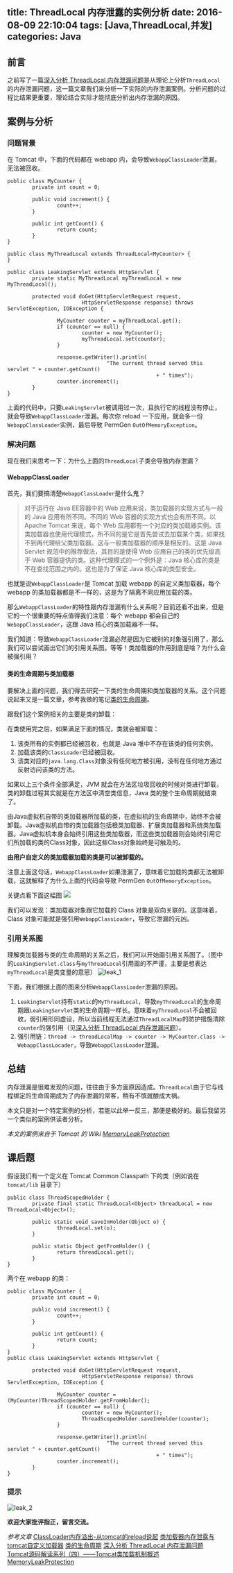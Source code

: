 title: ThreadLocal 内存泄露的实例分析
date: 2016-08-09 22:10:04
tags: [Java,ThreadLocal,并发]
categories: Java
---

## 前言
之前写了一篇[深入分析 ThreadLocal 内存泄漏问题][1]是从理论上分析`ThreadLocal`的内存泄漏问题，这一篇文章我们来分析一下实际的内存泄漏案例。分析问题的过程比结果更重要，理论结合实际才能彻底分析出内存泄漏的原因。

## 案例与分析
### 问题背景
在 Tomcat 中，下面的代码都在 webapp 内，会导致`WebappClassLoader`泄漏，无法被回收。

    public class MyCounter {
            private int count = 0;

            public void increment() {
                    count++;
            }

            public int getCount() {
                    return count;
            }
    }

    public class MyThreadLocal extends ThreadLocal<MyCounter> {
    }

    public class LeakingServlet extends HttpServlet {
            private static MyThreadLocal myThreadLocal = new MyThreadLocal();

            protected void doGet(HttpServletRequest request,
                            HttpServletResponse response) throws ServletException, IOException {

                    MyCounter counter = myThreadLocal.get();
                    if (counter == null) {
                            counter = new MyCounter();
                            myThreadLocal.set(counter);
                    }

                    response.getWriter().println(
                                    "The current thread served this servlet " + counter.getCount()
                                                    + " times");
                    counter.increment();
            }
    }

上面的代码中，只要`LeakingServlet`被调用过一次，且执行它的线程没有停止，就会导致`WebappClassLoader`泄漏。每次你 reload 一下应用，就会多一份`WebappClassLoader`实例，最后导致 PermGen `OutOfMemoryException`。

### 解决问题
现在我们来思考一下：为什么上面的`ThreadLocal`子类会导致内存泄漏？

#### WebappClassLoader
首先，我们要搞清楚`WebappClassLoader`是什么鬼？

> 对于运行在 Java EE容器中的 Web 应用来说，类加载器的实现方式与一般的 Java 应用有所不同。不同的 Web 容器的实现方式也会有所不同。以 Apache Tomcat 来说，每个 Web 应用都有一个对应的类加载器实例。该类加载器也使用代理模式，所不同的是它是首先尝试去加载某个类，如果找不到再代理给父类加载器。这与一般类加载器的顺序是相反的。这是 Java Servlet 规范中的推荐做法，其目的是使得 Web 应用自己的类的优先级高于 Web 容器提供的类。这种代理模式的一个例外是：Java 核心库的类是不在查找范围之内的。这也是为了保证 Java 核心库的类型安全。

也就是说`WebappClassLoader`是 Tomcat 加载 webapp 的自定义类加载器，每个 webapp 的类加载器都是不一样的，这是为了隔离不同应用加载的类。

那么`WebappClassLoader`的特性跟内存泄漏有什么关系呢？目前还看不出来，但是它的一个很重要的特点值得我们注意：每个 webapp 都会自己的`WebappClassLoader`，这跟 Java 核心的类加载器不一样。

我们知道：导致`WebappClassLoader`泄漏必然是因为它被别的对象强引用了，那么我们可以尝试画出它们的引用关系图。等等！类加载器的作用到底是啥？为什么会被强引用？

#### 类的生命周期与类加载器
要解决上面的问题，我们得去研究一下类的生命周期和类加载器的关系。这个问题说起来又是一篇文章，参考我做的笔记[类的生命周期][2]。

跟我们这个案例相关的主要是类的卸载：

在类使用完之后，如果满足下面的情况，类就会被卸载：

1. 该类所有的实例都已经被回收，也就是 Java 堆中不存在该类的任何实例。
2. 加载该类的`ClassLoader`已经被回收。
3. 该类对应的`java.lang.Class`对象没有任何地方被引用，没有在任何地方通过反射访问该类的方法。

如果以上三个条件全部满足，JVM 就会在方法区垃圾回收的时候对类进行卸载，类的卸载过程其实就是在方法区中清空类信息，Java 类的整个生命周期就结束了。

由Java虚拟机自带的类加载器所加载的类，在虚拟机的生命周期中，始终不会被卸载。Java虚拟机自带的类加载器包括根类加载器、扩展类加载器和系统类加载器。Java虚拟机本身会始终引用这些类加载器，而这些类加载器则会始终引用它们所加载的类的Class对象，因此这些Class对象始终是可触及的。

**由用户自定义的类加载器加载的类是可以被卸载的。**

注意上面这句话，`WebappClassLoader`如果泄漏了，意味着它加载的类都无法被卸载，这就解释了为什么上面的代码会导致 PermGen `OutOfMemoryException`。

关键点看下面这幅图
![][3]

我们可以发现：类加载器对象跟它加载的 Class 对象是双向关联的。这意味着，Class 对象可能就是强引用`WebappClassLoader`，导致它泄漏的元凶。

### 引用关系图
理解类加载器与类的生命周期的关系之后，我们可以开始画引用关系图了。（图中的`LeakingServlet.class`与`myThreadLocal`引用画的不严谨，主要是想表达`myThreadLocal`是类变量的意思）
![leak_1][4]

下面，我们根据上面的图来分析`WebappClassLoader`泄漏的原因。

1. `LeakingServlet`持有`static`的`MyThreadLocal`，导致`myThreadLocal`的生命周期跟`LeakingServlet`类的生命周期一样长。意味着`myThreadLocal`不会被回收，弱引用形同虚设，所以当前线程无法通过`ThreadLocalMap`的防护措施清除`counter`的强引用（见[深入分析 ThreadLocal 内存泄漏问题][5]）。
2. 强引用链：`thread -> threadLocalMap -> counter -> MyCounter.class -> WebappClassLocader`，导致`WebappClassLoader`泄漏。

## 总结
内存泄漏是很难发现的问题，往往由于多方面原因造成。`ThreadLocal`由于它与线程绑定的生命周期成为了内存泄漏的常客，稍有不慎就酿成大祸。

本文只是对一个特定案例的分析，若能以此举一反三，那便是极好的。最后我留另一个类似的案例供读者分析。

*本文的案例来自于 Tomcat 的 Wiki [MemoryLeakProtection][12]*

## 课后题
假设我们有一个定义在 Tomcat Common Classpath 下的类（例如说在 `tomcat/lib` 目录下）

    public class ThreadScopedHolder {
            private final static ThreadLocal<Object> threadLocal = new ThreadLocal<Object>();

            public static void saveInHolder(Object o) {
                    threadLocal.set(o);
            }

            public static Object getFromHolder() {
                    return threadLocal.get();
            }
    }

两个在 webapp 的类：

    public class MyCounter {
            private int count = 0;

            public void increment() {
                    count++;
            }

            public int getCount() {
                    return count;
            }
    }
    public class LeakingServlet extends HttpServlet {

            protected void doGet(HttpServletRequest request,
                            HttpServletResponse response) throws ServletException, IOException {

                    MyCounter counter = (MyCounter)ThreadScopedHolder.getFromHolder();
                    if (counter == null) {
                            counter = new MyCounter();
                            ThreadScopedHolder.saveInHolder(counter);
                    }

                    response.getWriter().println(
                                    "The current thread served this servlet " + counter.getCount()
                                                    + " times");
                    counter.increment();
            }
    }

### 提示
![leak_2][6]

**欢迎大家批评指正，留言交流。**

*参考文章*
[ClassLoader内存溢出-从tomcat的reload说起][7]
[类加载器内存泄露与tomcat自定义加载器][8]
[类的生命周期][9]
[深入分析 ThreadLocal 内存泄漏问题][10]
[Tomcat源码解读系列（四）——Tomcat类加载机制概述][11]
[MemoryLeakProtection][12]


  [1]: http://blog.xiaohansong.com/2016/08/06/ThreadLocal-memory-leak/
  [2]: http://wiki.xiaohansong.com/java/class_lifecycle.html
  [3]: http://7xjtfr.com1.z0.glb.clouddn.com/111825528931093.png
  [4]: http://7xjtfr.com1.z0.glb.clouddn.com/leak_1.png
  [5]: http://blog.xiaohansong.com/2016/08/06/ThreadLocal-memory-leak/
  [6]: http://7xjtfr.com1.z0.glb.clouddn.com/leak_2.png
  [7]: http://www.tuicool.com/articles/6BJJzin
  [8]: http://blog.csdn.net/u010723709/article/details/50291315
  [9]: http://wiki.xiaohansong.com/java/class_lifecycle.html
  [10]: http://blog.xiaohansong.com/2016/08/06/ThreadLocal-memory-leak/
  [11]: http://lengyun3566.iteye.com/blog/1683972
  [12]: https://wiki.apache.org/tomcat/MemoryLeakProtection